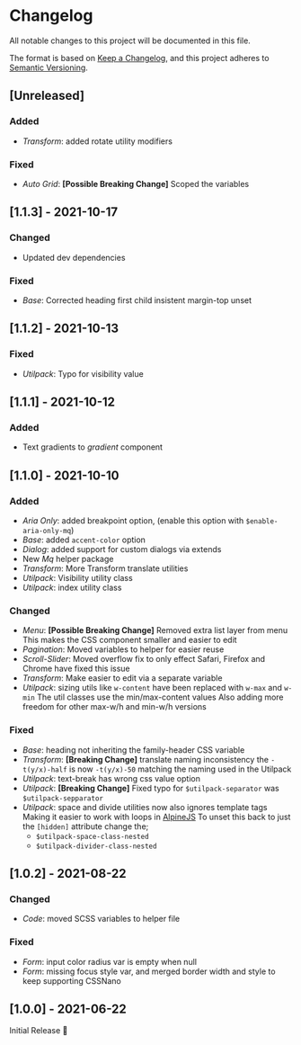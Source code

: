 # Changelog
All notable changes to this project will be documented in this file.

The format is based on [Keep a Changelog](https://keepachangelog.com/en/1.0.0/),
and this project adheres to [Semantic Versioning](https://semver.org/spec/v2.0.0.html).

## [Unreleased]
### Added
- _Transform_: added rotate utility modifiers

### Fixed
- _Auto Grid_: **[Possible Breaking Change]** Scoped the variables

## [1.1.3] - 2021-10-17
### Changed
- Updated dev dependencies

### Fixed
- _Base_: Corrected heading first child insistent margin-top unset

## [1.1.2] - 2021-10-13
### Fixed
- _Utilpack_: Typo for visibility value

## [1.1.1] - 2021-10-12
### Added
- Text gradients to _gradient_ component

## [1.1.0] - 2021-10-10
### Added
- _Aria Only_: added breakpoint option, (enable this option with `$enable-aria-only-mq`)
- _Base_: added `accent-color` option
- _Dialog_: added support for custom dialogs via extends
- New _Mq_ helper package
- _Transform_: More Transform translate utilities
- _Utilpack_: Visibility utility class
- _Utilpack_: index utility class

### Changed
- _Menu_: **[Possible Breaking Change]** Removed extra list layer from menu
  This makes the CSS component smaller and easier to edit
- _Pagination_: Moved variables to helper for easier reuse
- _Scroll-Slider_: Moved overflow fix to only effect Safari, Firefox and Chrome have fixed this issue
- _Transform_: Make easier to edit via a separate variable
- _Utilpack_: sizing utils like `w-content` have been replaced with `w-max` and `w-min`
  The util classes use the min/max-content values
  Also adding more freedom for other max-w/h and min-w/h versions

### Fixed
- _Base_: heading not inheriting the family-header CSS variable
- _Transform_: **[Breaking Change]** translate naming inconsistency
  the `-t(y/x)-half` is now `-t(y/x)-50` matching the naming used in the Utilpack
- _Utilpack_: text-break has wrong css value option
- _Utilpack_: **[Breaking Change]** Fixed typo for `$utilpack-separator` was `$utilpack-sepparator`
- _Utilpack_: space and divide utilities now also ignores template tags
  Making it easier to work with loops in [AlpineJS](https://alpinejs.dev/)
  To unset this back to just the `[hidden]` attribute change the;
  - `$utilpack-space-class-nested`
  - `$utilpack-divider-class-nested`

## [1.0.2] - 2021-08-22
### Changed
- _Code_: moved SCSS variables to helper file

### Fixed
- _Form_: input color radius var is empty when null
- _Form_: missing focus style var,
  and merged border width and style to keep supporting CSSNano

## [1.0.0] - 2021-06-22
Initial Release 🎉
